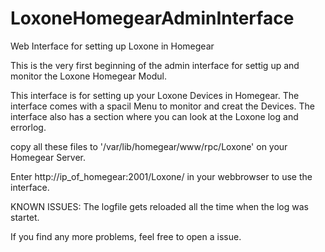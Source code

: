 # LoxoneHomegearAdminInterface
Web Interface for setting up Loxone in Homegear

This is the very first beginning of the admin interface for settig up and monitor the Loxone Homegear Modul.

This interface is for setting up your Loxone Devices in Homegear.
The interface comes with a spacil Menu to monitor and creat the Devices.
The interface also has a section where you can look at the Loxone log and errorlog.

copy all these files to '/var/lib/homegear/www/rpc/Loxone' on your Homegear Server.

Enter http://ip_of_homegear:2001/Loxone/ in your webbrowser to use the interface.

KNOWN ISSUES:
The logfile gets reloaded all the time when the log was startet.

If you find any more problems, feel free to open a issue. 